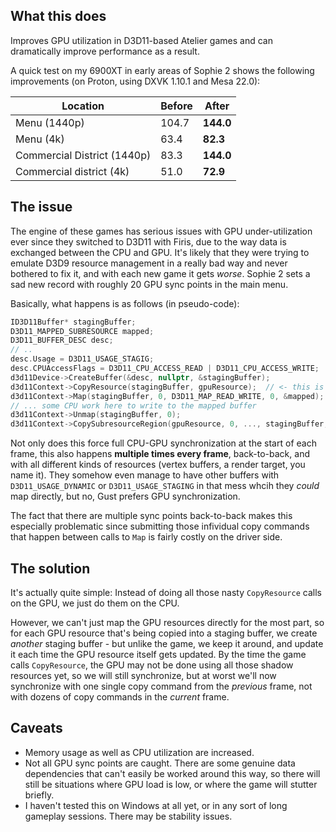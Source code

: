 ## What this does
Improves GPU utilization in D3D11-based Atelier games and can dramatically improve performance as a result.

A quick test on my 6900XT in early areas of Sophie 2 shows the following improvements (on Proton, using DXVK 1.10.1 and Mesa 22.0):

| Location | Before | After |
|----------|--------|-------|
| Menu (1440p) | 104.7 | **144.0** |
| Menu (4k) | 63.4 | **82.3** |
| Commercial District (1440p) | 83.3 | **144.0** |
| Commercial district (4k) | 51.0 | **72.9** |

## The issue
The engine of these games has serious issues with GPU under-utilization ever since they switched to D3D11 with Firis, due to the way data is exchanged between the CPU and GPU. It's likely that they were trying to emulate D3D9 resource management in a really bad way and never bothered to fix it, and with each new game it gets *worse*. Sophie 2 sets a sad new record with roughly 20 GPU sync points in the main menu.

Basically, what happens is as follows (in pseudo-code):
```c++
ID3D11Buffer* stagingBuffer;
D3D11_MAPPED_SUBRESOURCE mapped;
D3D11_BUFFER_DESC desc;
// ..
desc.Usage = D3D11_USAGE_STAGIG;
desc.CPUAccessFlags = D3D11_CPU_ACCESS_READ | D3D11_CPU_ACCESS_WRITE;
d3d11Device->CreateBuffer(&desc, nullptr, &stagingBuffer);
d3d11Context->CopyResource(stagingBuffer, gpuResource);  // <- this is executed on the GPU
d3d11Context->Map(stagingBuffer, 0, D3D11_MAP_READ_WRITE, 0, &mapped); // <- this waits for CopyResource to complete
// ... some CPU work here to write to the mapped buffer
d3d11Context->Unmap(stagingBuffer, 0);
d3d11Context->CopySubresourceRegion(gpuResource, 0, ..., stagingBuffer, 0, ...); //< this is done on the GPU again
```

Not only does this force full CPU-GPU synchronization at the start of each frame, this also happens **multiple times every frame**, back-to-back, and with all different kinds of resources (vertex buffers, a render target, you name it). They somehow even manage to have other buffers with `D3D11_USAGE_DYNAMIC` or `D3D11_USAGE_STAGING` in that mess whcih they *could* map directly, but no, Gust prefers GPU synchronization.

The fact that there are multiple sync points back-to-back makes this especially problematic since submitting those infividual copy commands that happen between calls to `Map` is fairly costly on the driver side.

## The solution
It's actually quite simple: Instead of doing all those nasty `CopyResource` calls on the GPU, we just do them on the CPU.

However, we can't just map the GPU resources directly for the most part, so for each GPU resource that's being copied into a staging buffer, we create *another* staging buffer - but unlike the game, we keep it around, and update it each time the GPU resource itself gets updated. By the time the game calls `CopyResource`, the GPU may not be done using all those shadow resources yet, so we will still synchronize, but at worst we'll now synchronize with one single copy command from the *previous* frame, not with dozens of copy commands in the *current* frame.

## Caveats
- Memory usage as well as CPU utilization are increased.
- Not all GPU sync points are caught. There are some genuine data dependencies that can't easily be worked around this way, so there will still be situations where GPU load is low, or where the game will stutter briefly.
- I haven't tested this on Windows at all yet, or in any sort of long gameplay sessions. There may be stability issues.
